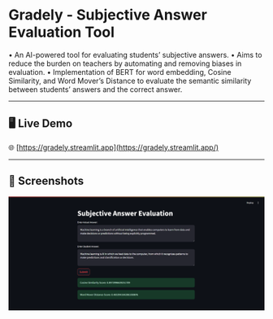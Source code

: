 # Gradely - Subjective Answer Evaluation Tool

• An AI-powered tool for evaluating students’ subjective answers.
• Aims to reduce the burden on teachers by automating and removing biases in evaluation.
• Implementation of BERT for word embedding, Cosine Similarity, and Word Mover’s Distance to
evaluate the semantic similarity between students’ answers and the correct answer.

---

## 🖥️ Live Demo

🌐 [https://gradely.streamlit.app](https://gradely.streamlit.app/)

---

## 📸 Screenshots

![Dashboard Screenshot](screenshots/Screenshot1.png)

